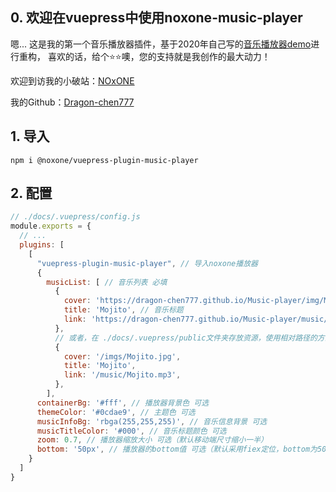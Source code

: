 ## 0. 欢迎在vuepress中使用noxone-music-player
嗯... 这是我的第一个音乐播放器插件，基于2020年自己写的[音乐播放器demo](https://dragon-chen777.github.io/Music-player/)进行重构， 喜欢的话，给个⭐⭐噢，您的支持就是我创作的最大动力！

欢迎到访我的小破站：[NOxONE](https://dragon-chen777.github.io/NOxONE/)

我的Github：[Dragon-chen777](https://github.com/Dragon-chen777)
## 1. 导入
```sheel
npm i @noxone/vuepress-plugin-music-player
```
## 2. 配置
```js
// ./docs/.vuepress/config.js
module.exports = {
  // ...
  plugins: [
    [
      "vuepress-plugin-music-player", // 导入noxone播放器
      {
        musicList: [ // 音乐列表 必填
          { 
            cover: 'https://dragon-chen777.github.io/Music-player/img/Mojito.jpg', // 音乐封面 
            title: 'Mojito', // 音乐标题
            link: 'https://dragon-chen777.github.io/Music-player/music/Mojito.mp3', // 音乐路径
          },
          // 或者，在 ./docs/.vuepress/public文件夹存放资源，使用相对路径的方式配置
          { 
            cover: '/imgs/Mojito.jpg', 
            title: 'Mojito',
            link: '/music/Mojito.mp3',
          },
        ],
      containerBg: '#fff', // 播放器背景色 可选
      themeColor: '#0cdae9', // 主题色 可选
      musicInfoBg: 'rbga(255,255,255)', // 音乐信息背景 可选
      musicTitleColor: '#000', // 音乐标题颜色 可选
      zoom: 0.7, // 播放器缩放大小 可选（默认移动端尺寸缩小一半）
      bottom: '50px', // 播放器的bottom值 可选（默认采用fiex定位，bottom为50px）
    }
  ]
}
```